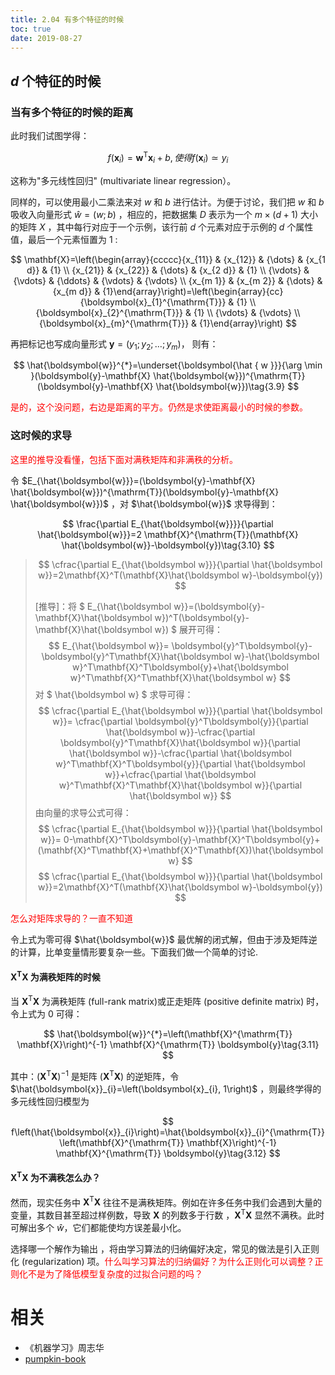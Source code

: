 ```yaml
---
title: 2.04 有多个特征的时候
toc: true
date: 2019-08-27
---
```


## $d$ 个特征的时候

### 当有多个特征的时候的距离

此时我们试图学得：

$$
f\left(\boldsymbol{x}_{i}\right)=\boldsymbol{w}^{\mathrm{T}} \boldsymbol{x}_{i}+b, 使得 f\left(\boldsymbol{x}_{i}\right) \simeq y_{i}
$$

这称为"多元线性回归" (multivariate linear regression）。

同样的，可以使用最小二乘法来对 $w$ 和 $b$ 进行估计。为便于讨论，我们把 $w$ 和 $b$ 吸收入向量形式 $\hat{w}=(w;b)$ ，相应的，把数据集 $D$ 表示为一个 $m \times (d + 1)$ 大小的矩阵 $X$ ，其中每行对应于一个示例，该行前 $d$ 个元素对应于示例的 $d$ 个属性值，最后一个元素恒置为 1 :

$$
\mathbf{X}=\left(\begin{array}{ccccc}{x_{11}} & {x_{12}} & {\dots} & {x_{1 d}} & {1} \\ {x_{21}} & {x_{22}} & {\dots} & {x_{2 d}} & {1} \\ {\vdots} & {\vdots} & {\ddots} & {\vdots} & {\vdots} \\ {x_{m 1}} & {x_{m 2}} & {\dots} & {x_{m d}} & {1}\end{array}\right)=\left(\begin{array}{cc}{\boldsymbol{x}_{1}^{\mathrm{T}}} & {1} \\ {\boldsymbol{x}_{2}^{\mathrm{T}}} & {1} \\ {\vdots} & {\vdots} \\ {\boldsymbol{x}_{m}^{\mathrm{T}}} & {1}\end{array}\right)
$$

再把标记也写成向量形式 $\boldsymbol{y}=\left(y_{1} ; y_{2} ; \ldots ; y_{m}\right)$， 则有：

$$
\hat{\boldsymbol{w}}^{*}=\underset{\boldsymbol{\hat { w }}}{\arg \min }(\boldsymbol{y}-\mathbf{X} \hat{\boldsymbol{w}})^{\mathrm{T}}(\boldsymbol{y}-\mathbf{X} \hat{\boldsymbol{w}})\tag{3.9}
$$

<span style="color:red;">是的，这个没问题，右边是距离的平方。仍然是求使距离最小的时候的参数。</span>

### 这时候的求导

<span style="color:red;">这里的推导没看懂，包括下面对满秩矩阵和非满秩的分析。</span>

令 $E_{\hat{\boldsymbol{w}}}=(\boldsymbol{y}-\mathbf{X} \hat{\boldsymbol{w}})^{\mathrm{T}}(\boldsymbol{y}-\mathbf{X} \hat{\boldsymbol{w}})$ ，对 $\hat{\boldsymbol{w}}$ 求导得到：

$$
\frac{\partial E_{\hat{\boldsymbol{w}}}}{\partial \hat{\boldsymbol{w}}}=2 \mathbf{X}^{\mathrm{T}}(\mathbf{X} \hat{\boldsymbol{w}}-\boldsymbol{y})\tag{3.10}
$$


> $$ \cfrac{\partial E_{\hat{\boldsymbol w}}}{\partial \hat{\boldsymbol w}}=2\mathbf{X}^T(\mathbf{X}\hat{\boldsymbol w}-\boldsymbol{y}) $$
>
> [推导]：将 $ E_{\hat{\boldsymbol w}}=(\boldsymbol{y}-\mathbf{X}\hat{\boldsymbol w})^T(\boldsymbol{y}-\mathbf{X}\hat{\boldsymbol w}) $ 展开可得：
> $$ E_{\hat{\boldsymbol w}}= \boldsymbol{y}^T\boldsymbol{y}-\boldsymbol{y}^T\mathbf{X}\hat{\boldsymbol w}-\hat{\boldsymbol w}^T\mathbf{X}^T\boldsymbol{y}+\hat{\boldsymbol w}^T\mathbf{X}^T\mathbf{X}\hat{\boldsymbol w} $$
> 对 $ \hat{\boldsymbol w} $ 求导可得：
> $$ \cfrac{\partial E_{\hat{\boldsymbol w}}}{\partial \hat{\boldsymbol w}}= \cfrac{\partial \boldsymbol{y}^T\boldsymbol{y}}{\partial \hat{\boldsymbol w}}-\cfrac{\partial \boldsymbol{y}^T\mathbf{X}\hat{\boldsymbol w}}{\partial \hat{\boldsymbol w}}-\cfrac{\partial \hat{\boldsymbol w}^T\mathbf{X}^T\boldsymbol{y}}{\partial \hat{\boldsymbol w}}+\cfrac{\partial \hat{\boldsymbol w}^T\mathbf{X}^T\mathbf{X}\hat{\boldsymbol w}}{\partial \hat{\boldsymbol w}} $$
> 由向量的求导公式可得：
> $$ \cfrac{\partial E_{\hat{\boldsymbol w}}}{\partial \hat{\boldsymbol w}}= 0-\mathbf{X}^T\boldsymbol{y}-\mathbf{X}^T\boldsymbol{y}+(\mathbf{X}^T\mathbf{X}+\mathbf{X}^T\mathbf{X})\hat{\boldsymbol w} $$
> $$ \cfrac{\partial E_{\hat{\boldsymbol w}}}{\partial \hat{\boldsymbol w}}=2\mathbf{X}^T(\mathbf{X}\hat{\boldsymbol w}-\boldsymbol{y}) $$

<span style="color:red;">怎么对矩阵求导的？一直不知道</span>

令上式为零可得 $\hat{\boldsymbol{w}}$ 最优解的闭式解，但由于涉及矩阵逆的计算，比单变量情形要复杂一些。下面我们做一个简单的讨论.


#### $\mathbf{X}^{\mathrm{T}} \mathbf{X}$ 为满秩矩阵的时候


当 $\mathbf{X}^{\mathrm{T}} \mathbf{X}$ 为满秩矩阵 (full-rank matrix)或正走矩阵 (positive definite matrix) 时，令上式为 0 可得：

$$
\hat{\boldsymbol{w}}^{*}=\left(\mathbf{X}^{\mathrm{T}} \mathbf{X}\right)^{-1} \mathbf{X}^{\mathrm{T}} \boldsymbol{y}\tag{3.11}
$$

其中：$\left(\mathbf{X}^{\mathrm{T}} \mathbf{X}\right)^{-1}$ 是矩阵 $\left(\mathbf{X}^{\mathrm{T}} \mathbf{X}\right)$ 的逆矩阵，令 $\hat{\boldsymbol{x}}_{i}=\left(\boldsymbol{x}_{i}, 1\right)$ ，则最终学得的多元线性回归模型为

$$
f\left(\hat{\boldsymbol{x}}_{i}\right)=\hat{\boldsymbol{x}}_{i}^{\mathrm{T}}\left(\mathbf{X}^{\mathrm{T}} \mathbf{X}\right)^{-1} \mathbf{X}^{\mathrm{T}} \boldsymbol{y}\tag{3.12}
$$

#### $\mathbf{X}^{\mathrm{T}} \mathbf{X}$ 为不满秩怎么办？

然而，现实任务中 $\mathbf{X}^{\mathrm{T}} \mathbf{X}$ 往往不是满秩矩阵。例如在许多任务中我们会遇到大量的变量，其数目甚至超过样例数，导致 $\mathbf{X}$ 的列数多于行数 ，$\mathbf{X}^{\mathrm{T}} \mathbf{X}$ 显然不满秩。此时可解出多个 $\hat{w}$，它们都能使均方误差最小化。

选择哪一个解作为输出 ，将由学习算法的归纳偏好决定，常见的做法是引入正则化 (regularization) 项。<span style="color:red;">什么叫学习算法的归纳偏好？为什么正则化可以调整？正则化不是为了降低模型复杂度的过拟合问题的吗？</span>



# 相关

- 《机器学习》周志华
- [pumpkin-book](https://github.com/datawhalechina/pumpkin-book)
